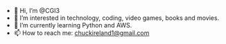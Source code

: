 - 👋 Hi, I’m @CGI3
- 👀 I’m interested in technology, coding, video games, books and movies.
- 🌱 I’m currently learning Python and AWS.
- 📫 How to reach me: chuckireland1@gmail.com

<!---
CGI3/CGI3 is a ✨ special ✨ repository because its `README.md` (this file) appears on your GitHub profile.
You can click the Preview link to take a look at your changes.
--->
